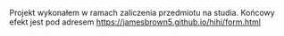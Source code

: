 Projekt wykonałem w ramach zaliczenia przedmiotu na studia. 
Końcowy efekt jest pod adresem https://jamesbrown5.github.io/hihi/form.html
